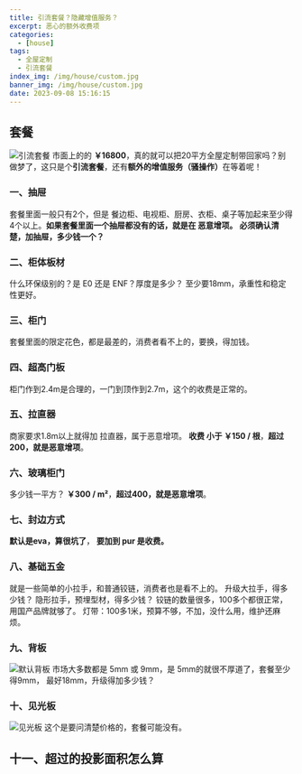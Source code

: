```yaml
---
title: 引流套餐？隐藏增值服务？
excerpt: 恶心的额外收费项
categories:
  - [house]
tags:
  - 全屋定制
  - 引流套餐
index_img: /img/house/custom.jpg
banner_img: /img/house/custom.jpg
date: 2023-09-08 15:16:15
---
```


## 套餐
![引流套餐](/img/house/taocan.jpg)
市面上的的 <b class=danger-text>￥16800</b>，真的就可以把20平方全屋定制带回家吗？别做梦了，这只是个<b class=danger-text>引流套餐</b>，还有<b class=warning-text>额外的增值服务（骚操作）</b>在等着呢！

### 一、抽屉
套餐里面一般只有2个，但是 餐边柜、电视柜、厨房、衣柜、桌子等加起来至少得4个以上。<b class=danger-text>如果套餐里面一个抽屉都没有的话，就是在 恶意增项。</b>
<b class=success-text>必须确认清楚，加抽屉，多少钱一个？</b>

### 二、柜体板材
什么环保级别的？是 E0 还是 ENF？厚度是多少？
<font class=success-text>至少要18mm，承重性和稳定性更好。</font>

### 三、柜门
套餐里面的<font class=warning-text>限定花色，都是最差的，消费者看不上的，要换，得加钱。</font>

### 四、超高门板
柜门作到<font class=info-text>2.4m是合理的</font>，一门到顶作到<font class=info-text>2.7m，这个的收费是正常的。</font>

### 五、拉直器
<font class=warning-text>商家要求1.8m以上就得加 拉直器，属于恶意增项。</font>
<b class=success-text>收费 小于 ￥150 / 根</b>，<b class=danger-text>超过200，就是恶意增项</b>。

### 六、玻璃柜门
多少钱一平方？
<b class=success-text>￥300 / m²</b>，<b class=danger-text>超过400，就是恶意增项</b>。

### 七、封边方式
<b class=warning-text>默认是eva，算很坑了</b>，
<b class=success-text>要加到 pur 是收费。</b>

### 八、基础五金
就是一些简单的小拉手，和普通铰链，消费者也是看不上的。
<font class=warning-text>升级大拉手，得多少钱？</font>
<font class=warning-text>隐形拉手，预埋型材，得多少钱？</font>
<font class=success-text>铰链的数量很多，100多个都很正常，用国产品牌就够了。</font>
<font class=warning-text>灯带：100多1米，预算不够，不加，没什么用，维护还麻烦。</font>


### 九、背板

![默认背板](/img/house/bb.jpg)
市场大多数都是 5mm 或 9mm，是 5mm的就很不厚道了，套餐至少得9mm，
<font class=success-text>最好18mm，升级得加多少钱？</font>

### 十、见光板
![见光板](/img/house/jianguang.jpg)
<font class=warning-text>这个是要问清楚价格的，套餐可能没有。</font>

## 十一、超过的投影面积怎么算